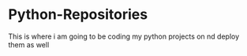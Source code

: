 # Python-Repositories
This is where i am going to be coding my python projects on nd deploy them as well

